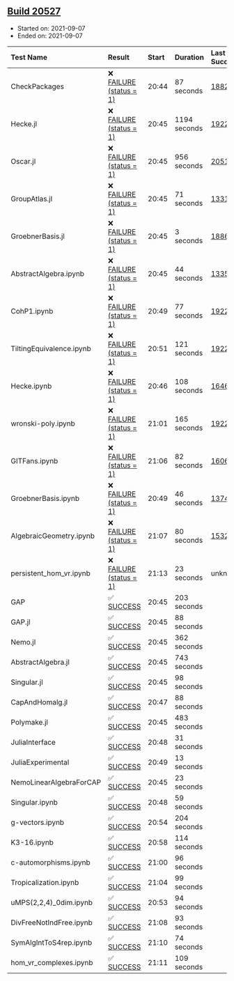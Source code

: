 ## [Build 20527](https://oscarci.mathematik.uni-kl.de/job/oscar/20527/)

* Started on: 2021-09-07
* Ended on: 2021-09-07

| Test Name    | Result | Start | Duration | Last Success | First Failure |
|:-------------|:-------|:------|:---------|:-------------|:--------------|
| CheckPackages | ❌ [FAILURE (status = 1)](https://oscarci.mathematik.uni-kl.de/job/oscar/20527/artifact/logs/build-20527/CheckPackages.log) | 20:44 | 87 seconds | [18822](https://oscarci.mathematik.uni-kl.de/job/oscar/18822/) | [18823](https://oscarci.mathematik.uni-kl.de/job/oscar/18823/) |
| Hecke.jl | ❌ [FAILURE (status = 1)](https://oscarci.mathematik.uni-kl.de/job/oscar/20527/artifact/logs/build-20527/Hecke.jl.log) | 20:45 | 1194 seconds | [19222](https://oscarci.mathematik.uni-kl.de/job/oscar/19222/) | [20152](https://oscarci.mathematik.uni-kl.de/job/oscar/20152/) |
| Oscar.jl | ❌ [FAILURE (status = 1)](https://oscarci.mathematik.uni-kl.de/job/oscar/20527/artifact/logs/build-20527/Oscar.jl.log) | 20:45 | 956 seconds | [20519](https://oscarci.mathematik.uni-kl.de/job/oscar/20519/) | [20520](https://oscarci.mathematik.uni-kl.de/job/oscar/20520/) |
| GroupAtlas.jl | ❌ [FAILURE (status = 1)](https://oscarci.mathematik.uni-kl.de/job/oscar/20527/artifact/logs/build-20527/GroupAtlas.jl.log) | 20:45 | 71 seconds | [13311](https://oscarci.mathematik.uni-kl.de/job/oscar/13311/) | [13312](https://oscarci.mathematik.uni-kl.de/job/oscar/13312/) |
| GroebnerBasis.jl | ❌ [FAILURE (status = 1)](https://oscarci.mathematik.uni-kl.de/job/oscar/20527/artifact/logs/build-20527/GroebnerBasis.jl.log) | 20:45 | 3 seconds | [18864](https://oscarci.mathematik.uni-kl.de/job/oscar/18864/) | [18865](https://oscarci.mathematik.uni-kl.de/job/oscar/18865/) |
| AbstractAlgebra.ipynb | ❌ [FAILURE (status = 1)](https://oscarci.mathematik.uni-kl.de/job/oscar/20527/artifact/logs/build-20527/AbstractAlgebra.ipynb.log) | 20:45 | 44 seconds | [13355](https://oscarci.mathematik.uni-kl.de/job/oscar/13355/) | [13356](https://oscarci.mathematik.uni-kl.de/job/oscar/13356/) |
| CohP1.ipynb | ❌ [FAILURE (status = 1)](https://oscarci.mathematik.uni-kl.de/job/oscar/20527/artifact/logs/build-20527/CohP1.ipynb.log) | 20:49 | 77 seconds | [19222](https://oscarci.mathematik.uni-kl.de/job/oscar/19222/) | [20152](https://oscarci.mathematik.uni-kl.de/job/oscar/20152/) |
| TiltingEquivalence.ipynb | ❌ [FAILURE (status = 1)](https://oscarci.mathematik.uni-kl.de/job/oscar/20527/artifact/logs/build-20527/TiltingEquivalence.ipynb.log) | 20:51 | 121 seconds | [19222](https://oscarci.mathematik.uni-kl.de/job/oscar/19222/) | [20152](https://oscarci.mathematik.uni-kl.de/job/oscar/20152/) |
| Hecke.ipynb | ❌ [FAILURE (status = 1)](https://oscarci.mathematik.uni-kl.de/job/oscar/20527/artifact/logs/build-20527/Hecke.ipynb.log) | 20:46 | 108 seconds | [16463](https://oscarci.mathematik.uni-kl.de/job/oscar/16463/) | [16464](https://oscarci.mathematik.uni-kl.de/job/oscar/16464/) |
| wronski-poly.ipynb | ❌ [FAILURE (status = 1)](https://oscarci.mathematik.uni-kl.de/job/oscar/20527/artifact/logs/build-20527/wronski-poly.ipynb.log) | 21:01 | 165 seconds | [19222](https://oscarci.mathematik.uni-kl.de/job/oscar/19222/) | [20152](https://oscarci.mathematik.uni-kl.de/job/oscar/20152/) |
| GITFans.ipynb | ❌ [FAILURE (status = 1)](https://oscarci.mathematik.uni-kl.de/job/oscar/20527/artifact/logs/build-20527/GITFans.ipynb.log) | 21:06 | 82 seconds | [16068](https://oscarci.mathematik.uni-kl.de/job/oscar/16068/) | [16069](https://oscarci.mathematik.uni-kl.de/job/oscar/16069/) |
| GroebnerBasis.ipynb | ❌ [FAILURE (status = 1)](https://oscarci.mathematik.uni-kl.de/job/oscar/20527/artifact/logs/build-20527/GroebnerBasis.ipynb.log) | 20:49 | 46 seconds | [13748](https://oscarci.mathematik.uni-kl.de/job/oscar/13748/) | [13749](https://oscarci.mathematik.uni-kl.de/job/oscar/13749/) |
| AlgebraicGeometry.ipynb | ❌ [FAILURE (status = 1)](https://oscarci.mathematik.uni-kl.de/job/oscar/20527/artifact/logs/build-20527/AlgebraicGeometry.ipynb.log) | 21:07 | 80 seconds | [15322](https://oscarci.mathematik.uni-kl.de/job/oscar/15322/) | [15323](https://oscarci.mathematik.uni-kl.de/job/oscar/15323/) |
| persistent_hom_vr.ipynb | ❌ [FAILURE (status = 1)](https://oscarci.mathematik.uni-kl.de/job/oscar/20527/artifact/logs/build-20527/persistent_hom_vr.ipynb.log) | 21:13 | 23 seconds | unknown | unknown |
| GAP | ✅ [SUCCESS](https://oscarci.mathematik.uni-kl.de/job/oscar/20527/artifact/logs/build-20527/GAP.log) | 20:45 | 203 seconds |  |  |
| GAP.jl | ✅ [SUCCESS](https://oscarci.mathematik.uni-kl.de/job/oscar/20527/artifact/logs/build-20527/GAP.jl.log) | 20:45 | 88 seconds |  |  |
| Nemo.jl | ✅ [SUCCESS](https://oscarci.mathematik.uni-kl.de/job/oscar/20527/artifact/logs/build-20527/Nemo.jl.log) | 20:45 | 362 seconds |  |  |
| AbstractAlgebra.jl | ✅ [SUCCESS](https://oscarci.mathematik.uni-kl.de/job/oscar/20527/artifact/logs/build-20527/AbstractAlgebra.jl.log) | 20:45 | 743 seconds |  |  |
| Singular.jl | ✅ [SUCCESS](https://oscarci.mathematik.uni-kl.de/job/oscar/20527/artifact/logs/build-20527/Singular.jl.log) | 20:45 | 98 seconds |  |  |
| CapAndHomalg.jl | ✅ [SUCCESS](https://oscarci.mathematik.uni-kl.de/job/oscar/20527/artifact/logs/build-20527/CapAndHomalg.jl.log) | 20:47 | 88 seconds |  |  |
| Polymake.jl | ✅ [SUCCESS](https://oscarci.mathematik.uni-kl.de/job/oscar/20527/artifact/logs/build-20527/Polymake.jl.log) | 20:45 | 483 seconds |  |  |
| JuliaInterface | ✅ [SUCCESS](https://oscarci.mathematik.uni-kl.de/job/oscar/20527/artifact/logs/build-20527/JuliaInterface.log) | 20:48 | 31 seconds |  |  |
| JuliaExperimental | ✅ [SUCCESS](https://oscarci.mathematik.uni-kl.de/job/oscar/20527/artifact/logs/build-20527/JuliaExperimental.log) | 20:49 | 13 seconds |  |  |
| NemoLinearAlgebraForCAP | ✅ [SUCCESS](https://oscarci.mathematik.uni-kl.de/job/oscar/20527/artifact/logs/build-20527/NemoLinearAlgebraForCAP.log) | 20:45 | 23 seconds |  |  |
| Singular.ipynb | ✅ [SUCCESS](https://oscarci.mathematik.uni-kl.de/job/oscar/20527/artifact/logs/build-20527/Singular.ipynb.log) | 20:48 | 59 seconds |  |  |
| g-vectors.ipynb | ✅ [SUCCESS](https://oscarci.mathematik.uni-kl.de/job/oscar/20527/artifact/logs/build-20527/g-vectors.ipynb.log) | 20:54 | 204 seconds |  |  |
| K3-16.ipynb | ✅ [SUCCESS](https://oscarci.mathematik.uni-kl.de/job/oscar/20527/artifact/logs/build-20527/K3-16.ipynb.log) | 20:58 | 114 seconds |  |  |
| c-automorphisms.ipynb | ✅ [SUCCESS](https://oscarci.mathematik.uni-kl.de/job/oscar/20527/artifact/logs/build-20527/c-automorphisms.ipynb.log) | 21:00 | 96 seconds |  |  |
| Tropicalization.ipynb | ✅ [SUCCESS](https://oscarci.mathematik.uni-kl.de/job/oscar/20527/artifact/logs/build-20527/Tropicalization.ipynb.log) | 21:04 | 99 seconds |  |  |
| uMPS(2,2,4)_0dim.ipynb | ✅ [SUCCESS](https://oscarci.mathematik.uni-kl.de/job/oscar/20527/artifact/logs/build-20527/uMPS-2-2-4-_0dim.ipynb.log) | 20:53 | 94 seconds |  |  |
| DivFreeNotIndFree.ipynb | ✅ [SUCCESS](https://oscarci.mathematik.uni-kl.de/job/oscar/20527/artifact/logs/build-20527/DivFreeNotIndFree.ipynb.log) | 21:08 | 93 seconds |  |  |
| SymAlgIntToS4rep.ipynb | ✅ [SUCCESS](https://oscarci.mathematik.uni-kl.de/job/oscar/20527/artifact/logs/build-20527/SymAlgIntToS4rep.ipynb.log) | 21:10 | 74 seconds |  |  |
| hom_vr_complexes.ipynb | ✅ [SUCCESS](https://oscarci.mathematik.uni-kl.de/job/oscar/20527/artifact/logs/build-20527/hom_vr_complexes.ipynb.log) | 21:11 | 109 seconds |  |  |
